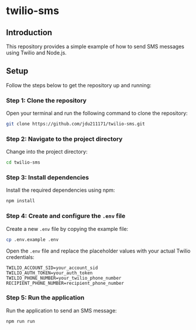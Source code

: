 # twilio-sms

## Introduction

This repository provides a simple example of how to send SMS messages using Twilio and Node.js.

## Setup

Follow the steps below to get the repository up and running:

### Step 1: Clone the repository

Open your terminal and run the following command to clone the repository:

```sh
git clone https://github.com/jdu211171/twilio-sms.git
```

### Step 2: Navigate to the project directory

Change into the project directory:

```sh
cd twilio-sms
```

### Step 3: Install dependencies

Install the required dependencies using npm:

```sh
npm install
```

### Step 4: Create and configure the `.env` file

Create a new `.env` file by copying the example file:

```sh
cp .env.example .env
```

Open the `.env` file and replace the placeholder values with your actual Twilio credentials:

```dotenv
TWILIO_ACCOUNT_SID=your_account_sid
TWILIO_AUTH_TOKEN=your_auth_token
TWILIO_PHONE_NUMBER=your_twilio_phone_number
RECIPIENT_PHONE_NUMBER=recipient_phone_number
```

### Step 5: Run the application

Run the application to send an SMS message:

```sh
npm run run
```
